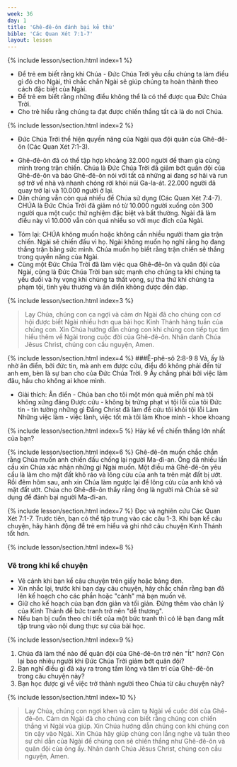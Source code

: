```yaml
---
week: 36
day: 1
title: 'Ghê-đê-ôn đánh bại kẻ thù'
bible: 'Các Quan Xét 7:1-7'
layout: lesson
---
```



{% include lesson/section.html index=1 %}
- Để trẻ em biết rằng khi Chúa - Đức Chúa Trời yêu cầu chúng ta làm điều gì đó cho Ngài, thì chắc chắn Ngài sẽ giúp chúng ta hoàn thành theo cách đặc biệt của Ngài.
- Để trẻ em biết rằng những điều không thể là có thể được qua Đức Chúa Trời.
- Cho trẻ hiểu rằng chúng ta đạt được chiến thắng tất cả là do nơi Chúa.


{% include lesson/section.html index=2 %}
* Đức Chúa Trời thể hiện quyền năng của Ngài qua đội quân của Ghê-đê-ôn (Các Quan Xét 7:1-3).
- Ghê-đê-ôn đã có thể tập hợp khoảng 32.000 người để tham gia cùng mình trong trận chiến. Chúa là Đức Chúa Trời đã giảm bớt quân đội của Ghê-đê-ôn và bảo Ghê-đê-ôn nói với tất cả những ai đang sợ hãi và run sợ trở về nhà và nhanh chóng rời khỏi núi Ga-la-át. 22.000 người đã quay trở lại và 10.000 người ở lại.
- Dân chúng vẫn còn quá nhiều để Chúa sử dụng (Các Quan Xét 7:4-7). CHÚA là Đức Chúa Trời đã giảm nó từ 10.000 người xuống còn 300 người qua một cuộc thử nghiệm đặc biệt và bất thường. Ngài đã làm điều này vì 10.000 vẫn còn quá nhiều so với mục đích của Ngài.
* Tóm lại: CHÚA không muốn hoặc không cần nhiều người tham gia trận chiến. Ngài sẽ chiến đấu vì họ. Ngài không muốn họ nghĩ rằng họ đang thắng trận bằng sức mình. Chúa muốn họ biết rằng trận chiến sẽ thắng trong quyền năng của Ngài.
* Cùng một Đức Chúa Trời đã làm việc qua Ghê-đê-ôn và quân đội của Ngài, cũng là Đức Chúa Trời ban sức mạnh cho chúng ta khi chúng ta yếu đuối và hy vọng khi chúng ta thất vọng, sự tha thứ khi chúng ta phạm tội, tình yêu thương và ân điển không được đền đáp.


{% include lesson/section.html index=3 %}
> Lạy Chúa, chúng con ca ngợi và cảm ơn Ngài đã cho chúng con cơ hội được biết Ngài nhiều hơn qua bài học Kinh Thánh hàng tuần của chúng con. Xin Chúa hướng dẫn chúng con khi chúng con tiếp tục tìm hiểu thêm về Ngài trong cuộc đời của Ghê-đê-ôn. Nhân danh Chúa Jêsus Christ, chúng con cầu nguyện, Amen.


{% include lesson/section.html index=4 %}
###Ê-phê-sô 2:8-9
 8 Vả, ấy là nhờ ân điển, bởi đức tin, mà anh em được cứu, điều đó không phải đến từ anh em, bèn là sự ban cho của Đức Chúa Trời. 9 Ấy chẳng phải bởi việc làm đâu, hầu cho không ai khoe mình.

- Giải thích:
Ân điển - Chúa ban cho tôi một món quà miễn phí mà tôi không xứng đáng
Được cứu - không bị trừng phạt vì tội lỗi của tôi
Đức tin - tin tưởng những gì Đấng Christ đã làm để cứu tôi khỏi tội lỗi Làm Những việc làm - việc lành, việc tốt mà tôi làm
Khoe mình - khoe khoang


{% include lesson/section.html index=5 %}
Hãy kể về chiến thắng lớn nhất của bạn?


{% include lesson/section.html index=6 %}
Ghê-đê-ôn muốn chắc chắn rằng Chúa muốn anh chiến đấu chống lại người Ma-đi-an. Ông đã nhiều lần cầu xin Chúa xác nhận những gì Ngài muốn. Một điều mà Ghê-đê-ôn yêu cầu là làm cho mặt đất khô ráo và lông cừu của anh ta trên mặt đất bị ướt. Rồi đêm hôm sau, anh xin Chúa làm ngược lại để lông cừu của anh khô và mặt đất ướt. Chúa cho Ghê-đê-ôn thấy rằng ông là người mà Chúa sẽ sử dụng để đánh bại người Ma-đi-an.


{% include lesson/section.html index=7 %}
Đọc và nghiên cứu Các Quan Xét 7:1-7.
Trước tiên, bạn có thể tập trung vào các câu 1-3. Khi bạn kể câu chuyện, hãy hành động để trẻ em hiểu và ghi nhớ câu chuyện Kinh Thánh tốt hơn.


{% include lesson/section.html index=8 %}
### Vẽ trong khi kể chuyện
- Vẽ cảnh khi bạn kể câu chuyện trên giấy hoặc bảng đen. 
- Xin nhắc lại, trước khi bạn dạy câu chuyện, hãy chắc chắn rằng bạn đã lên kế hoạch cho các phần hoặc "cảnh" mà bạn muốn vẽ. 
- Giữ cho kế hoạch của bạn đơn giản và tối giản. Đừng thêm vào chân lý của Kinh Thánh để  bức tranh trở nên "dễ thương". 
- Nếu bạn bị cuốn theo chi tiết của một bức tranh thì có lẽ bạn đang mất tập trung vào nội dung thực sự của bài học.


{% include lesson/section.html index=9 %}
1. Chúa đã làm thế nào để quân đội của Ghê-đê-ôn trở nên "Ít" hơn? Còn lại bao nhiêu người khi Đức Chúa Trời giảm bớt quân đội?
2. Bạn nghĩ điều gì đã xảy ra trong tấm lòng và tâm trí của Ghê-đê-ôn trong câu chuyện này?
3. Bạn học được gì về việc trở thành người theo Chúa từ câu chuyện này?


{% include lesson/section.html index=10 %}
> Lạy Chúa, chúng con ngợi khen và cảm tạ Ngài về cuộc đời của Ghê-đê-ôn. Cảm ơn Ngài đã cho chúng con biết rằng chúng con chiến thắng vì Ngài vùa giúp. Xin Chúa hướng dẫn chúng con khi chúng con tin cậy vào Ngài. Xin Chúa hãy giúp chúng con lắng nghe và tuân theo sự chỉ dẫn của Ngài để chúng con sẽ chiến thắng như Ghê-đê-ôn và quân đội của ông ấy. Nhân danh Chúa Jêsus Christ, chúng con cầu nguyện, Amen.
